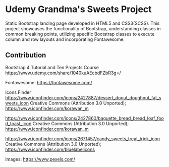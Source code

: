 # Udemy Grandma's Sweets Project

Static Bootstrap landing page developed in HTML5 and CSS3(SCSS). This project showcases the functionality of Bootstrap, understanding classes in common breaking points, utilizing specific Bootstrap classes to execute column and row layouts and incorporating Fontawesome.

## Contribution

Bootstrap 4 Tutorial and Ten Projects Course
https://www.udemy.com/share/1040kuAEcbdFZbR3g=/

Fontawesome:
https://fontawesome.com/

Icons Finder
https://www.iconfinder.com/icons/2427887/dessert_donut_doughnut_fat_sweets_icon
Creative Commons (Attribution 3.0 Unported);
https://www.iconfinder.com/korawan_m

https://www.iconfinder.com/icons/2427860/baguette_bread_bread_loaf_food_toast_icon
Creative Commons (Attribution 3.0 Unported);
https://www.iconfinder.com/korawan_m

https://www.iconfinder.com/icons/2671457/candy_sweets_treat_trick_icon
Creative Commons (Attribution 3.0 Unported);
https://www.iconfinder.com/bluelabelicons

Images:
https://www.pexels.com/

